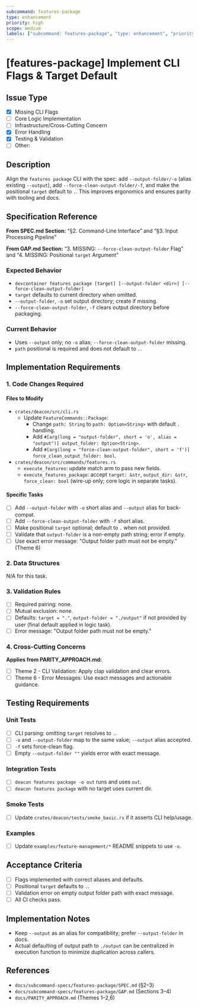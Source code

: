 ```yaml
---
subcommand: features-package
type: enhancement
priority: high
scope: medium
labels: ["subcommand: features-package", "type: enhancement", "priority: high", "scope: medium"]
---
```


# [features-package] Implement CLI Flags & Target Default

## Issue Type
- [x] Missing CLI Flags
- [ ] Core Logic Implementation
- [ ] Infrastructure/Cross-Cutting Concern
- [x] Error Handling
- [x] Testing & Validation
- [ ] Other: 

## Description
Align the `features package` CLI with the spec: add `--output-folder/-o` (alias existing `--output`), add `--force-clean-output-folder/-f`, and make the positional `target` default to `.`. This improves ergonomics and ensures parity with tooling and docs.

## Specification Reference

**From SPEC.md Section:** “§2. Command-Line Interface” and “§3. Input Processing Pipeline”

**From GAP.md Section:** “3. MISSING: `--force-clean-output-folder` Flag” and “4. MISSING: Positional `target` Argument”

### Expected Behavior
- `devcontainer features package [target] [--output-folder <dir>] [--force-clean-output-folder]`
- `target` defaults to current directory when omitted.
- `--output-folder`, `-o` set output directory; create if missing.
- `--force-clean-output-folder`, `-f` clears output directory before packaging.

### Current Behavior
- Uses `--output` only; no `-o` alias; `--force-clean-output-folder` missing.
- `path` positional is required and does not default to `.`.

## Implementation Requirements

### 1. Code Changes Required

#### Files to Modify
- `crates/deacon/src/cli.rs`
  - Update `FeatureCommands::Package`:
    - Change `path: String` to `path: Option<String>` with default `.` handling.
    - Add `#[arg(long = "output-folder", short = 'o', alias = "output")] output_folder: Option<String>`.
    - Add `#[arg(long = "force-clean-output-folder", short = 'f')] force_clean_output_folder: bool`.
- `crates/deacon/src/commands/features.rs`
  - `execute_features`: update match arm to pass new fields.
  - `execute_features_package`: accept `target: &str`, `output_dir: &str`, `force_clean: bool` (wire-up only; core logic in separate tasks).

#### Specific Tasks
- [ ] Add `--output-folder` with `-o` short alias and `--output` alias for back-compat.
- [ ] Add `--force-clean-output-folder` with `-f` short alias.
- [ ] Make positional `target` optional; default to `.` when not provided.
- [ ] Validate that `output-folder` is a non-empty path string; error if empty.
- [ ] Use exact error message: "Output folder path must not be empty." (Theme 6)

### 2. Data Structures
N/A for this task.

### 3. Validation Rules
- [ ] Required pairing: none.
- [ ] Mutual exclusion: none.
- [ ] Defaults: `target = "."`, `output-folder = "./output"` if not provided by user (final default applied in logic task).
- [ ] Error message: "Output folder path must not be empty."

### 4. Cross-Cutting Concerns

**Applies from PARITY_APPROACH.md:**
- [ ] Theme 2 - CLI Validation: Apply clap validation and clear errors.
- [ ] Theme 6 - Error Messages: Use exact messages and actionable guidance.

## Testing Requirements

### Unit Tests
- [ ] CLI parsing: omitting `target` resolves to `.`.
- [ ] `-o` and `--output-folder` map to the same value; `--output` alias accepted.
- [ ] `-f` sets force-clean flag.
- [ ] Empty `--output-folder ""` yields error with exact message.

### Integration Tests
- [ ] `deacon features package -o out` runs and uses `out`.
- [ ] `deacon features package` with no target uses current dir.

### Smoke Tests
- [ ] Update `crates/deacon/tests/smoke_basic.rs` if it asserts CLI help/usage.

### Examples
- [ ] Update `examples/feature-management/*` README snippets to use `-o`.

## Acceptance Criteria
- [ ] Flags implemented with correct aliases and defaults.
- [ ] Positional `target` defaults to `.`.
- [ ] Validation error on empty output folder path with exact message.
- [ ] All CI checks pass.

## Implementation Notes
- Keep `--output` as an alias for compatibility; prefer `--output-folder` in docs.
- Actual defaulting of output path to `./output` can be centralized in execution function to minimize duplication across callers.

## References
- `docs/subcommand-specs/features-package/SPEC.md` (§2–3)
- `docs/subcommand-specs/features-package/GAP.md` (Sections 3–4)
- `docs/PARITY_APPROACH.md` (Themes 1–2,6)
